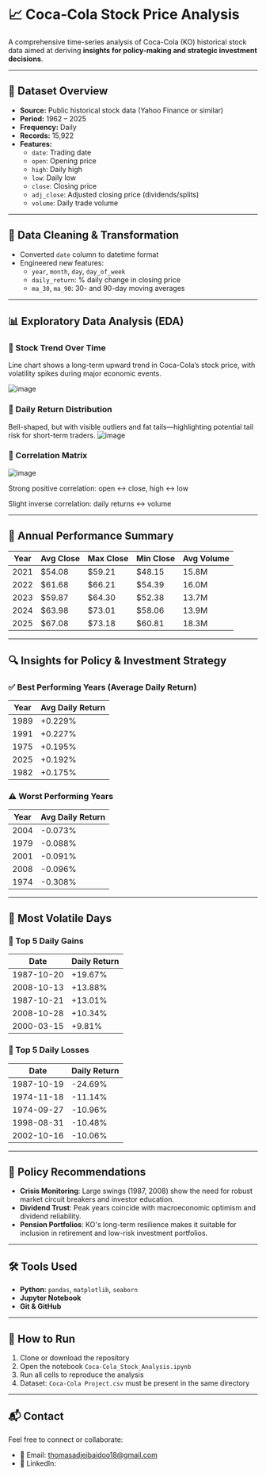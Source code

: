 # 📈 Coca-Cola Stock Price Analysis

A comprehensive time-series analysis of Coca-Cola (KO) historical stock data aimed at deriving **insights for policy-making and strategic investment decisions**.

---

## 📂 Dataset Overview

- **Source:** Public historical stock data (Yahoo Finance or similar)
- **Period:** 1962 – 2025
- **Frequency:** Daily
- **Records:** 15,922
- **Features:**
  - `date`: Trading date
  - `open`: Opening price
  - `high`: Daily high
  - `low`: Daily low
  - `close`: Closing price
  - `adj_close`: Adjusted closing price (dividends/splits)
  - `volume`: Daily trade volume

---

## 🧹 Data Cleaning & Transformation

- Converted `date` column to datetime format
- Engineered new features:
  - `year`, `month`, `day`, `day_of_week`
  - `daily_return`: % daily change in closing price
  - `ma_30`, `ma_90`: 30- and 90-day moving averages

---

## 📊 Exploratory Data Analysis (EDA)

### 🔹 Stock Trend Over Time
Line chart shows a long-term upward trend in Coca-Cola’s stock price, with volatility spikes during major economic events.

![image](https://github.com/user-attachments/assets/62bd7093-0aeb-4fc9-8478-4c4395a915e1)

### 🔹 Daily Return Distribution
Bell-shaped, but with visible outliers and fat tails—highlighting potential tail risk for short-term traders.
![image](https://github.com/user-attachments/assets/e537e2b0-aa76-4709-94b2-470b7c83f8b9)


### 🔹 Correlation Matrix
![image](https://github.com/user-attachments/assets/ae09e16a-aded-4c3c-9128-cbd5522f7f0b)


Strong positive correlation: open ↔ close, high ↔ low

Slight inverse correlation: daily returns ↔ volume


---

## 📅 Annual Performance Summary

| Year | Avg Close | Max Close | Min Close | Avg Volume |
|------|-----------|-----------|-----------|------------|
| 2021 | $54.08    | $59.21    | $48.15    | 15.8M      |
| 2022 | $61.68    | $66.21    | $54.39    | 16.0M      |
| 2023 | $59.87    | $64.30    | $52.38    | 13.7M      |
| 2024 | $63.98    | $73.01    | $58.06    | 13.9M      |
| 2025 | $67.08    | $73.18    | $60.81    | 18.3M      |

---

## 🔍 Insights for Policy & Investment Strategy

### ✅ Best Performing Years (Average Daily Return)

| Year | Avg Daily Return |
|------|------------------|
| 1989 | +0.229%          |
| 1991 | +0.227%          |
| 1975 | +0.195%          |
| 2025 | +0.192%          |
| 1982 | +0.175%          |

### ⚠️ Worst Performing Years

| Year | Avg Daily Return |
|------|------------------|
| 2004 | -0.073%          |
| 1979 | -0.088%          |
| 2001 | -0.091%          |
| 2008 | -0.096%          |
| 1974 | -0.308%          |

---

## 📌 Most Volatile Days

### 🔼 Top 5 Daily Gains
| Date       | Daily Return |
|------------|--------------|
| 1987-10-20 | +19.67%      |
| 2008-10-13 | +13.88%      |
| 1987-10-21 | +13.01%      |
| 2008-10-28 | +10.34%      |
| 2000-03-15 | +9.81%       |

### 🔽 Top 5 Daily Losses
| Date       | Daily Return |
|------------|--------------|
| 1987-10-19 | -24.69%      |
| 1974-11-18 | -11.14%      |
| 1974-09-27 | -10.96%      |
| 1998-08-31 | -10.48%      |
| 2002-10-16 | -10.06%      |

---

## 🧠 Policy Recommendations

- **Crisis Monitoring**: Large swings (1987, 2008) show the need for robust market circuit breakers and investor education.
- **Dividend Trust**: Peak years coincide with macroeconomic optimism and dividend reliability.
- **Pension Portfolios**: KO's long-term resilience makes it suitable for inclusion in retirement and low-risk investment portfolios.

---

## 🛠️ Tools Used

- **Python**: `pandas`, `matplotlib`, `seaborn`
- **Jupyter Notebook**
- **Git & GitHub**

---

## 📌 How to Run

1. Clone or download the repository
2. Open the notebook `Coca-Cola_Stock_Analysis.ipynb`
3. Run all cells to reproduce the analysis
4. Dataset: `Coca-Cola Project.csv` must be present in the same directory

---

## 📬 Contact

Feel free to connect or collaborate:

- 📧 Email: thomasadjeibaidoo18@gmail.com
- 💼 LinkedIn: 

